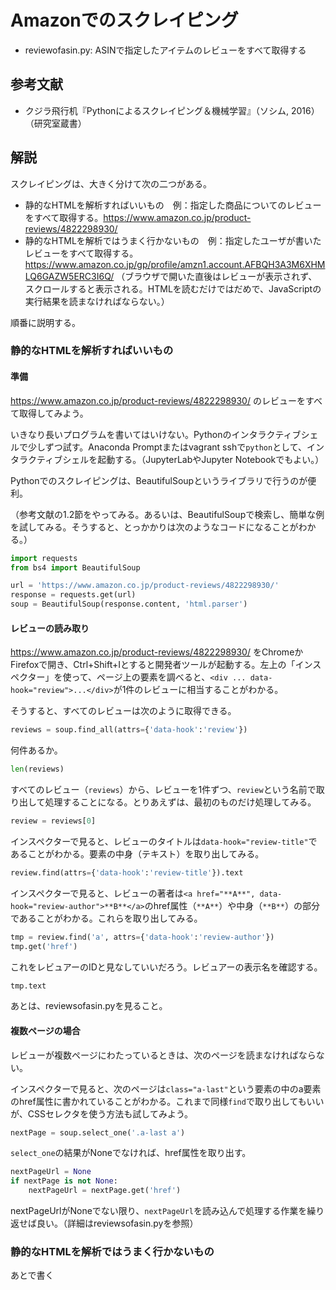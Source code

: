 # Amazonでのスクレイピング

* reviewofasin.py: ASINで指定したアイテムのレビューをすべて取得する

## 参考文献

* クジラ飛行机『Pythonによるスクレイピング＆機械学習』（ソシム, 2016）（研究室蔵書）

## 解説

スクレイピングは、大きく分けて次の二つがある。

* 静的なHTMLを解析すればいいもの　例：指定した商品についてのレビューをすべて取得する。https://www.amazon.co.jp/product-reviews/4822298930/
* 静的なHTMLを解析ではうまく行かないもの　例：指定したユーザが書いたレビューをすべて取得する。https://www.amazon.co.jp/gp/profile/amzn1.account.AFBQH3A3M6XHMLQ6GAZW5ERC3I6Q/ （ブラウザで開いた直後はレビューが表示されず、スクロールすると表示される。HTMLを読むだけではだめで、JavaScriptの実行結果を読まなければならない。）

順番に説明する。


### 静的なHTMLを解析すればいいもの

#### 準備

https://www.amazon.co.jp/product-reviews/4822298930/ のレビューをすべて取得してみよう。

いきなり長いプログラムを書いてはいけない。Pythonのインタラクティブシェルで少しずつ試す。Anaconda Promptまたはvagrant sshで`python`として、インタラクティブシェルを起動する。（JupyterLabやJupyter Notebookでもよい。）

Pythonでのスクレイピングは、BeautifulSoupというライブラリで行うのが便利。

（参考文献の1.2節をやってみる。あるいは、BeautifulSoupで検索し、簡単な例を試してみる。そうすると、とっかかりは次のようなコードになることがわかる。）

```python
import requests
from bs4 import BeautifulSoup

url = 'https://www.amazon.co.jp/product-reviews/4822298930/'
response = requests.get(url)
soup = BeautifulSoup(response.content, 'html.parser')
```

#### レビューの読み取り

https://www.amazon.co.jp/product-reviews/4822298930/ をChromeかFirefoxで開き、Ctrl+Shift+Iとすると開発者ツールが起動する。左上の「インスペクター」を使って、ページ上の要素を調べると、`<div ... data-hook="review">...</div>`が1件のレビューに相当することがわかる。

そうすると、すべてのレビューは次のように取得できる。

```python
reviews = soup.find_all(attrs={'data-hook':'review'})
```

何件あるか。

```python
len(reviews)
```

すべてのレビュー（`reviews`）から、レビューを1件ずつ、`review`という名前で取り出して処理することになる。とりあえずは、最初のものだけ処理してみる。

```python
review = reviews[0]
```

インスペクターで見ると、レビューのタイトルは`data-hook="review-title"`であることがわかる。要素の中身（テキスト）を取り出してみる。

```python
review.find(attrs={'data-hook':'review-title'}).text
```

インスペクターで見ると、レビューの著者は`<a href="**A**", data-hook="review-author">**B**</a>`のhref属性（`**A**`）や中身（`**B**`）の部分であることがわかる。これらを取り出してみる。

```python
tmp = review.find('a', attrs={'data-hook':'review-author'})
tmp.get('href')
```

これをレビュアーのIDと見なしていいだろう。レビュアーの表示名を確認する。

```python
tmp.text
```

あとは、reviewsofasin.pyを見ること。

#### 複数ページの場合

レビューが複数ページにわたっているときは、次のページを読まなければならない。

インスペクターで見ると、次のページは`class="a-last"`という要素の中のa要素のhref属性に書かれていることがわかる。これまで同様`find`で取り出してもいいが、CSSセレクタを使う方法も試してみよう。

```python
nextPage = soup.select_one('.a-last a')
```

`select_one`の結果がNoneでなければ、href属性を取り出す。

```python
nextPageUrl = None
if nextPage is not None:
    nextPageUrl = nextPage.get('href')
```

nextPageUrlがNoneでない限り、`nextPageUrl`を読み込んで処理する作業を繰り返せば良い。（詳細はreviewsofasin.pyを参照）

### 静的なHTMLを解析ではうまく行かないもの

あとで書く